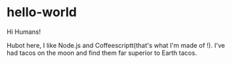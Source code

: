 # hello-world
Hi Humans!

Hubot here, I like Node.js and Coffeescriptt(that's what I'm made of !). I've had tacos on the moon and find them far superior to Earth tacos.
